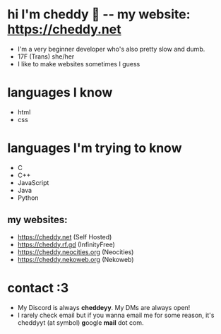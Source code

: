 # hi I'm cheddy 👋 -- my website: https://cheddy.net
- I'm a very beginner developer who's also pretty slow and dumb.
- 17F (Trans) she/her
- I like to make websites sometimes I guess
# languages I know
- html
- css
# languages I'm trying to know
- C
- C++
- JavaScript
- Java
- Python
## my websites:
- https://cheddy.net (Self Hosted)
- https://cheddy.rf.gd (InfinityFree)
- https://cheddy.neocities.org (Neocities)
- https://cheddy.nekoweb.org (Nekoweb)
# contact :3
- My Discord is always **cheddeyy**. My DMs are always open!
- I rarely check email but if you wanna email me for some reason, it's cheddyyt (at symbol) **g**oogle **mail** dot com.

